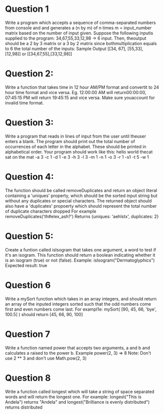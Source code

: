 # Question 1
Write​ ​a​ ​program​ ​which​ ​accepts​ ​a​ ​sequence​ ​of​ ​comma-separated​ ​numbers​ ​from​ ​console​ ​and and​ ​generates​ ​a​ ​(n​ ​by​ ​m)​ ​of​ ​​n​ ​​times​ ​m​ ​=​ ​​input_number​​ ​matrix​ ​based​ ​on​ ​the​ ​number​ ​of​ ​input given.
Suppose​ ​the​ ​following​ ​input​ ​is​ ​supplied​ ​to​ ​the​ ​program: 34,67,55,33,12,98​ ​→​ ​6​ ​input.
Then,​ ​the​ ​output​ ​should​ ​be​ ​a​ ​​2​ ​by​ ​3​ ​matrix​ ​or​ ​a​ ​3​ ​by​ ​2​ ​matrix​​ ​since​ ​both​ ​multiplication​ ​equals to​​ ​6​ ​​the​ ​total​ ​number​ ​of​ ​the​ ​inputs:
Sample​ ​Output
[[34,​ ​67],​ ​[55,33],​ ​[12,98]]​ ​or​ ​[[34,67,55],[33,12,98]]


# Question​ ​2:
Write​ ​a​ ​function​ ​that​ ​takes​ ​time​ ​in​ ​12​ ​hour​ ​AM/PM​ ​format​ ​and​ ​convert​ ​it​ ​to​ ​24​ ​hour​ ​time​ ​format and​ ​vice​ ​versa.​ ​Eg.​ ​12:00:00​ ​AM​ ​will​ ​return​ ​00:00:00,​ ​07:45:15​ ​PM​ ​will​ ​return​ ​19:45:15​ ​and​ ​vice versa.​ ​Make​ ​sure​ ​you​ ​account​ ​for​ ​invalid​ ​time​ ​format.


# Question​ ​3:
Write​ ​a​ ​program​ ​that​ ​reads​ ​in​ ​lines​ ​of​ ​input​ ​from​ ​the​ ​user​ ​until​ ​the​ ​user​ ​enters​ ​a​ ​blank.​ ​The program​ ​should​ ​print​ ​out​ ​the​ ​total​ ​number​ ​of​ ​occurrences​ ​of​ ​each​ ​letter​ ​in​ ​the​ ​alphabet.​ ​These should​ ​be​ ​printed​ ​in​ ​alphabetical​ ​order.
Your​ ​program​ ​should​ ​work​ ​like​ ​this:
hello​ ​world​ ​the​ ​cat​ ​sat​ ​on​ ​the​ ​mat
-a​ ​3 -c​ ​1 -d​ ​1 -e​ ​3 -h​ ​3 -l​ ​3 -m​ ​1 -n​ ​1 -o​ ​3 -r​ ​1 -s​ ​1 -t​ ​5 -w​ ​1


# Question​ ​4:
The function should be called removeDuplicates and return an object literal containing a 'uniques' property, which should be the sorted input string but without any duplicates or special characters. The returned object should also have a 'duplicates' propoerty which should represent the total number of duplicate characters dropped
For example
removeDuplicates('th#elex_ash?') 
Returns
 {uniques: 'aehlstx', duplicates: 2}


# Question​ ​5:
 Create a funtion called isIsogram that takes one argument, a word to test if it's an isogram. This function should return a boolean indicating whether it is an isogram (true) or not (false).
Example:
isIsogram("Dermatoglyphics") 
Expected result:
true


# Question 6
Write a mySort function which takes in an array integers, and should return an array of the inputed integers sorted such that the odd numbers come first and even numbers come last.
For exampl1e:
mySort( [90, 45, 66, 'bye', 100.5] ) 
should return
[45, 66, 90, 100]


# Question 7
Write a function named power that accepts two arguments, a and b and calculates a raised to the power b.
Example
power(2, 3) => 8 
Note: Don't use
2 ** 3 
and don't use
Math.pow(2, 3)


# Question 8
Write a function called longest which will take a string of space separated words and will return the longest one.
For example:
longest("This is Andela") returns "Andela" and longest("Brilliance is evenly distributed") returns distributed


